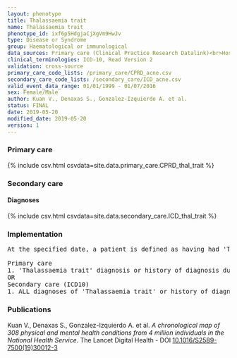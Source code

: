 ```yaml
---
layout: phenotype
title: Thalassaemia trait
name: Thalassaemia trait
phenotype_id: ixf6p5HdgjaCjXgVm9HwJv 
type: Disease or Syndrome
group: Haematological or immunological
data_sources: Primary care (Clinical Practice Research Datalink)<br>Hospitalizations (Hospital Episode Statistics) 
clinical_terminologies: ICD-10, Read Version 2 
validation: cross-source
primary_care_code_lists: /primary_care/CPRD_acne.csv
secondary_care_code_lists: /secondary_care/ICD_acne.csv
valid_event_data_range: 01/01/1999 - 01/07/2016
sex: Female/Male
author: Kuan V., Denaxas S., Gonzalez-Izquierdo A. et al.
status: FINAL
date: 2019-05-20
modified_date: 2019-05-20
version: 1
---
```

### Primary care 
{% include csv.html csvdata=site.data.primary_care.CPRD_thal_trait %}
### Secondary care 
#### Diagnoses 
{% include csv.html csvdata=site.data.secondary_care.ICD_thal_trait %}
### Implementation 
<pre>At the specified date, a patient is defined as having had 'Thalassaemia trait' IF they meet the criteria for any of the following on or before the specified date. The earliest date on which the individual meets any of the following criteria on or before the specified date is defined as the first event date:

Primary care
1. 'Thalassaemia trait' diagnosis or history of diagnosis during a consultation 
OR
Secondary care (ICD10)
1. ALL diagnoses of 'Thalassaemia trait' or history of diagnosis during a hospitalization</pre> 
 
### Publications 
Kuan V., Denaxas S., Gonzalez-Izquierdo A. et al. _A chronological map of 308 physical and mental health conditions from 4 million individuals in the National Health Service_. The Lancet Digital Health - DOI <a href='https://www.thelancet.com/journals/landig/article/PIIS2589-7500(19)30012-3/fulltext'>10.1016/S2589-7500(19)30012-3</a>